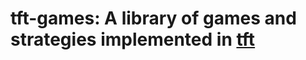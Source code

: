 # tft-games: A library of games and strategies implemented in [tft][tft]

[tft]: https://crates.io/crates/tft
